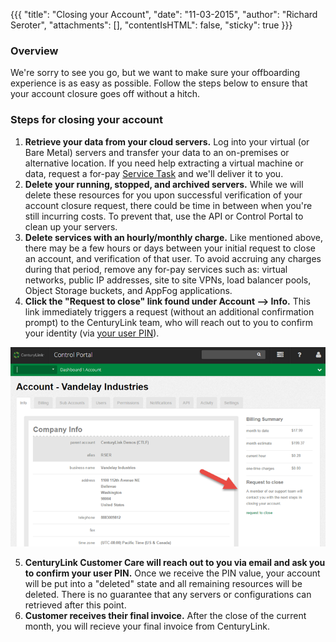 {{{
  "title": "Closing your Account",
  "date": "11-03-2015",
  "author": "Richard Seroter",
  "attachments": [],
  "contentIsHTML": false,
  "sticky": true
}}}

### Overview

We're sorry to see you go, but we want to make sure your offboarding experience is as easy as possible. Follow the steps below to ensure that your account closure goes off without a hitch.

### Steps for closing your account

1. __Retrieve your data from your cloud servers.__ Log into your virtual (or Bare Metal) servers and transfer your data to an on-premises or alternative location. If you need help extracting a virtual machine or data, request a for-pay [Service Task](https://www.ctl.io/service-tasks/) and we'll deliver it to you.
2. __Delete your running, stopped, and archived servers.__ While we will delete these resources for you upon successful verification of your account closure request, there could be time in between when you're still incurring costs. To prevent that, use the API or Control Portal to clean up your servers.
3. __Delete services with an hourly/monthly charge.__ Like mentioned above, there may be a few hours or days between your initial request to close an account, and verification of that user. To avoid accruing any charges during that period, remove any for-pay services such as: virtual networks, public IP addresses, site to site VPNs, load balancer pools, Object Storage buckets, and AppFog applications.
4. __Click the "Request to close" link found under Account --> Info.__ This link immediately triggers a request (without an additional confirmation prompt) to the CenturyLink team, who will reach out to you to confirm your identity (via [your user PIN](https://www.ctl.io/knowledge-base/support/pin-authentication-for-support-requests/)).  

![Close account](../images/2015-11-03_closeaccount01.png)  

5. __CenturyLink Customer Care will reach out to you via email and ask you to confirm your user PIN.__ Once we receive the PIN value, your account will be put into a "deleted" state and all remaining resources will be deleted. There is no guarantee that any servers or configurations can retrieved after this point.
6. __Customer receives their final invoice.__ After the close of the current month, you will recieve your final invoice from CenturyLink.

